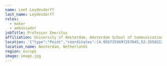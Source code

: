 ```yaml
---
name: Loet Leydesdorff
last_name: Leydesdorff
roles:
  - maker
  - ambassador
jobTitle: Professor Emeritus
affiliation: University of Amsterdam, Amsterdam School of Communication Research
location: '{"type":"Point","coordinates":[4.9557155697257045,52.3558312851837]}'
location_name: Amsterdam, Netherlands
region: europe
image: image.jpg
---
```


